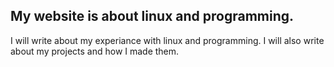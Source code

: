 ## My website is about linux and programming.
I will write about my experiance with linux and programming. I will also write about my projects and how I made them. 
